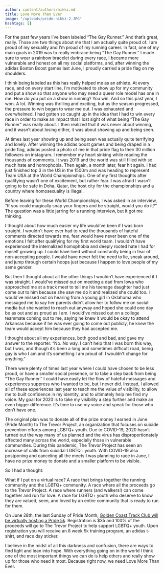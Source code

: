 ```yaml
---
author: content/authors/nikki.md
title: Love More Than Ever
image: "/uploads/pride-nikki-2.JPG"
hashtags: []
---
```


For the past few years I’ve been labeled “The Gay Runner.” And that’s great, really. Those are two things about me that I am actually quite proud of. I am proud of my sexuality and I’m proud of my running career. In fact, one of my main goals in 2019 was to really embrace being “The Gay Runner.” I made sure to wear a rainbow bracelet during every race, I became more vulnerable and honest on all my social platforms, and, after winning the adidas Boston Boost games last June, I proudly carried a pride flag on my shoulders.

<!-- excerpt -->

I think being labeled as this has really helped me as an athlete. At every race, and on every start line, I’m motivated to show up for my community and put a show so that anyone who may need a queer role model has one in me. How do you put on a show in running? You win. And so this past year, I won. A lot. Winning was thrilling and exciting, but as the season progressed, the pressure to win began to wear me out. I was exhausted and overwhelmed. I had gotten so caught up in the idea that I had to win every race in order to make an impact that I lost sight of what being “The Gay Runner” was really about. I then realized that it was never about winning, and it wasn’t about losing either, it was about showing up and being seen.

At times last year showing up and being seen was actually quite terrifying and lonely. After winning the adidas boost games and being draped in a pride flag, adidas posted a photo of me in that pride flag to their 30 million followers on instagram. I remember my heart sinking while reading the thousands of comments. It was 2019 and the world was still filled with so much hate and homophobia. Then again, a month later, fear hit again. I had just finished top 3 in the US in the 1500m and was heading to represent Team USA at the World Championships. One of my first thoughts after qualifying wasn’t one of excitement, but rather fear. I was afraid I wasn’t going to be safe in Doha, Qatar, the host city for the championships and a country where homosexuality is illegal.

Before leaving for these World Championships, I was asked in an interview, “If you could magically snap your fingers and be straight, would you do it?” The question was a little jarring for a running interview, but it got me thinking.

I thought about how much easier my life would’ve been if I was born straight. I wouldn't have ever had to read the thousands of hateful comments directed towards me, fear would have never been one of the emotions I felt after qualifying for my first world team. I wouldn’t have experienced the internalized homophobia and deeply rooted hate I had for myself growing up. I could have lived without constantly being in fear of non-accepting people. I would have never felt the need to lie, sneak around, and jump through certain hoops just because I happen to love people of my same gender.

But then I thought about all the other things I wouldn’t have experienced if I was straight. I would’ve missed out on meeting a dad from Iowa who approached me at a track meet to tell me his teenage daughter had just come out to him because she saw me do it and realized she could too. I would’ve missed out on hearing from a young girl in Oklahoma who messaged me to say her parents didn’t allow her to follow me on social media but she wanted to reach out anyway and hoped she could one day be as out and as proud as I am. I would’ve missed out on a college teammate coming out to me, saying he knew it would be okay to attend Arkansas because if he was ever going to come out publicly, he knew the team would accept him because they had accepted me.

I thought about all my experiences, both good and bad, and gave my answer to the reporter. “No. No way. I can’t help that I was born this way, but I was, and though it’s been a long and sometimes difficult road, being gay is who I am and it’s something I am proud of. I wouldn't change for anything.”

There were plenty of times last year where I could have chosen to be less proud, or have a smaller social presence, or to take a step back from being “The Gay Runner.” I could have easily let the flow of hateful messages and experiences suppress who I wanted to be, but I never did. Instead, I allowed all of these experiences last year to teach me the value of visibility, to allow me to built confidence in my identity, and to ultimately help me find my voice. My goal for 2020 is to take my visibility a step further and make an even bigger difference. It’s time to use my voice and speak for those who don’t have one.

The original plan was to donate all of the prize money I earned in June (Pride Month) to The Trevor Project, an organization that focuses on suicide prevention efforts among LGBTQ+ youth. Due to COVID-19, 2020 hasn’t turned out the way many of us planned and the virus has disproportionately affected many across the world, especially those in vulnerable communities. During this pandemic, The Trevor Project has seen an increase of calls from suicidal LGBTQ+ youth. With COVID-19 also postponing and canceling all the meets I was planning to race in June, I have no prize money to donate and a smaller platform to be visible.

So I had a thought:

What if I put on a virtual race? A race that brings together the running community and the LGBTQ+ community. A race where all the proceeds go to the Trevor Project. A race where runners (and walkers!) can come together and run for love. A race for LGBTQ+ youth who deserve to know they are valued, seen, and loved by an entire community that is ready to run for them.

On June 28th, the last Sunday of Pride Month, [Golden Coast Track Club will be virtually hosting a Pride 5k](/training#pride-run). Registration is \$35 and 100% of the proceeds will go to The Trevor Project to help support LGBTQ+ youth. Upon registration you will receive an 8 week 5k training program, an adidas t-shirt, and race day sticker.

I believe in the midst of all this darkness and confusion, there are ways to find light and lean into hope. With everything going on in the world I think one of the most important things we can do is help others and really show up for those who need it most. Because right now, we need Love More Than Ever.
